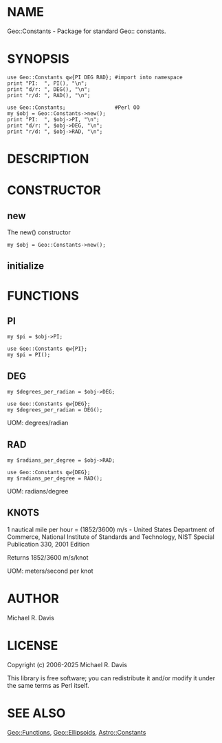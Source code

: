 # NAME

Geo::Constants - Package for standard Geo:: constants.

# SYNOPSIS

    use Geo::Constants qw{PI DEG RAD}; #import into namespace
    print "PI:  ", PI(), "\n";
    print "d/r: ", DEG(), "\n";
    print "r/d: ", RAD(), "\n";

    use Geo::Constants;                #Perl OO
    my $obj = Geo::Constants->new();
    print "PI:  ", $obj->PI, "\n";
    print "d/r: ", $obj->DEG, "\n";
    print "r/d: ", $obj->RAD, "\n";

# DESCRIPTION

# CONSTRUCTOR

## new

The new() constructor

    my $obj = Geo::Constants->new();

## initialize

# FUNCTIONS

## PI

    my $pi = $obj->PI;

    use Geo::Constants qw{PI};
    my $pi = PI();

## DEG

    my $degrees_per_radian = $obj->DEG;

    use Geo::Constants qw{DEG};
    my $degrees_per_radian = DEG();

UOM: degrees/radian

## RAD

    my $radians_per_degree = $obj->RAD;

    use Geo::Constants qw{DEG};
    my $radians_per_degree = RAD();

UOM: radians/degree

## KNOTS

1 nautical mile per hour = (1852/3600) m/s - United States Department of Commerce, National Institute of Standards and Technology, NIST Special Publication 330, 2001 Edition

Returns 1852/3600 m/s/knot

UOM: meters/second per knot

# AUTHOR

Michael R. Davis

# LICENSE

Copyright (c) 2006-2025 Michael R. Davis

This library is free software; you can redistribute it and/or modify it under the same terms as Perl itself.

# SEE ALSO

[Geo::Functions](https://metacpan.org/pod/Geo::Functions), [Geo::Ellipsoids](https://metacpan.org/pod/Geo::Ellipsoids), [Astro::Constants](https://metacpan.org/pod/Astro::Constants)
